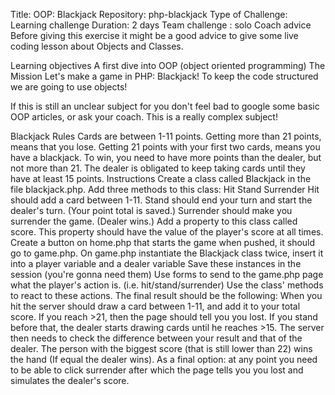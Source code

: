 Title: OOP: Blackjack
Repository: php-blackjack
Type of Challenge: Learning challenge
Duration: 2 days
Team challenge : solo
Coach advice
Before giving this exercise it might be a good advice to give some live coding lesson about Objects and Classes.

Learning objectives
A first dive into OOP (object oriented programming)
The Mission
Let's make a game in PHP: Blackjack! To keep the code structured we are going to use objects!

If this is still an unclear subject for you don't feel bad to google some basic OOP articles, or ask your coach. This is a really complex subject!

Blackjack Rules
Cards are between 1-11 points.
Getting more than 21 points, means that you lose.
Getting 21 points with your first two cards, means you have a blackjack.
To win, you need to have more points than the dealer, but not more than 21.
The dealer is obligated to keep taking cards until they have at least 15 points.
Instructions
Create a class called Blackjack in the file blackjack.php.
Add three methods to this class:
Hit
Stand
Surrender
Hit should add a card between 1-11.
Stand should end your turn and start the dealer's turn. (Your point total is saved.)
Surrender should make you surrender the game. (Dealer wins.)
Add a property to this class called score. This property should have the value of the player's score at all times.
Create a button on home.php that starts the game when pushed, it should go to game.php.
On game.php instantiate the Blackjack class twice, insert it into a player variable and a dealer variable
Save these instances in the session (you're gonna need them)
Use forms to send to the game.php page what the player's action is. (i.e. hit/stand/surrender)
Use the class' methods to react to these actions.
The final result should be the following:
When you hit the server should draw a card between 1-11, and add it to your total score.
If you reach >21, then the page should tell you you lost.
If you stand before that, the dealer starts drawing cards until he reaches >15.
The server then needs to check the difference between your result and that of the dealer.
The person with the biggest score (that is still lower than 22) wins the hand (If equal the dealer wins).
As a final option: at any point you need to be able to click surrender after which the page tells you you lost and simulates the dealer's score.
